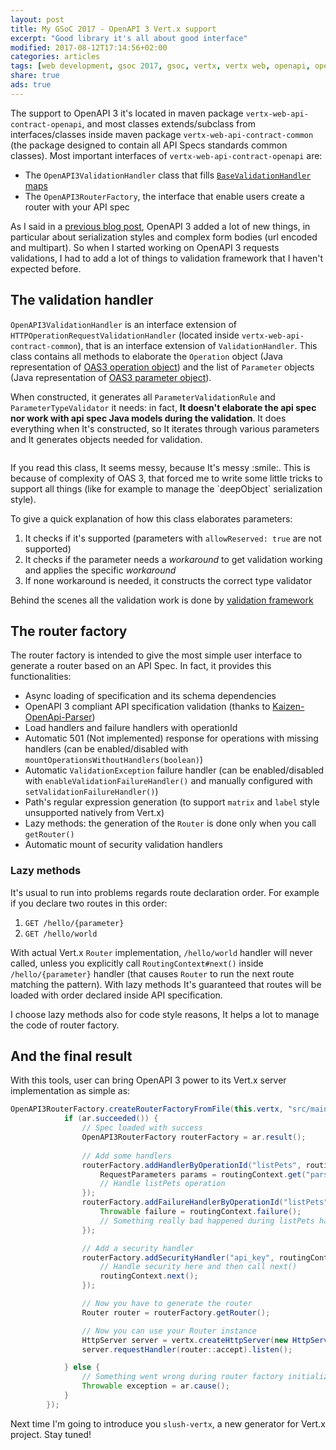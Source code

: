 ```yaml
---
layout: post
title: My GSoC 2017 - OpenAPI 3 Vert.x support
excerpt: "Good library it's all about good interface"
modified: 2017-08-12T17:14:56+02:00
categories: articles
tags: [web development, gsoc 2017, gsoc, vertx, vertx web, openapi, openapi3, router factory, factory]
share: true
ads: true
---
```


The support to OpenAPI 3 it's located in maven package `vertx-web-api-contract-openapi`, and most classes extends/subclass from interfaces/classes inside maven package `vertx-web-api-contract-common` (the package designed to contain all API Specs standards common classes). Most important interfaces of `vertx-web-api-contract-openapi` are:

* The `OpenAPI3ValidationHandler` class that fills [`BaseValidationHandler` maps](https://slinkydeveloper.github.io/articles/My-GSoC-2017-Validation/#structure-of-validation-framework)
* The `OpenAPI3RouterFactory`, the interface that enable users create a router with your API spec

As I said in a [previous blog post](https://slinkydeveloper.github.io/articles/Whats-New-In-OAS3-Parameters/), OpenAPI 3 added a lot of new things, in particular about serialization styles and complex form bodies (url encoded and multipart). So when I started working on OpenAPI 3 requests validations, I had to add a lot of things to validation framework that I haven't expected before.

## The validation handler
`OpenAPI3ValidationHandler` is an interface extension of `HTTPOperationRequestValidationHandler` (located inside `vertx-web-api-contract-common`), that is an interface extension of `ValidationHandler`. This class contains all methods to elaborate the `Operation` object (Java representation of [OAS3 operation object](https://github.com/OAI/OpenAPI-Specification/blob/master/versions/3.0.0.md#operationObject)) and the list of `Parameter` objects (Java representation of [OAS3 parameter object](https://github.com/OAI/OpenAPI-Specification/blob/master/versions/3.0.0.md#parameterObject)).

When constructed, it generates all `ParameterValidationRule` and `ParameterTypeValidator` it needs: in fact, **It doesn't elaborate the api spec nor work with api spec Java models during the validation**. It does everything when It's constructed, so It iterates through various parameters and It generates objects needed for validation.

<p class="image-pull-right">
<img src="{{ site.url }}/images/messy_code_fry.jpg" alt="">
</p>
If you read this class, It seems messy, because It's messy :smile:. This is because of complexity of OAS 3, that forced me to write some little tricks to support all things (like for example to manage the `deepObject` serialization style).

To give a quick explanation of how this class elaborates parameters:

1. It checks if it's supported (parameters with `allowReserved: true` are not supported)
2. It checks if the parameter needs a _workaround_ to get validation working and applies the specific _workaround_
3. If none workaround is needed, it constructs the correct type validator

Behind the scenes all the validation work is done by [validation framework](https://slinkydeveloper.github.io/articles/My-GSoC-2017-Validation/)

## The router factory
The router factory is intended to give the most simple user interface to generate a router based on an API Spec. In fact, it provides this functionalities:

* Async loading of specification and its schema dependencies
* OpenAPI 3 compliant API specification validation (thanks to [Kaizen-OpenApi-Parser](https://github.com/RepreZen/KaiZen-OpenApi-Parser))
* Load handlers and failure handlers with operationId
* Automatic 501 (Not implemented) response for operations with missing handlers (can be enabled/disabled with `mountOperationsWithoutHandlers(boolean)`)
* Automatic `ValidationException` failure handler (can be enabled/disabled with `enableValidationFailureHandler()` and manually configured with `setValidationFailureHandler()`)
* Path's regular expression generation (to support `matrix` and `label` style unsupported natively from Vert.x)
* Lazy methods: the generation of the `Router` is done only when you call `getRouter()`
* Automatic mount of security validation handlers

### Lazy methods
It's usual to run into problems regards route declaration order. For example if you declare two routes in this order:

1. `GET /hello/{parameter}`
2. `GET /hello/world`

With actual Vert.x `Router` implementation, `/hello/world` handler will never called, unless you explicitly call `RoutingContext#next()` inside `/hello/{parameter}` handler (that causes `Router` to run the next route matching the pattern). With lazy methods It's guaranteed that routes will be loaded with order declared inside API specification.

I choose lazy methods also for code style reasons, It helps a lot to manage the code of router factory.

## And the final result
With this tools, user can bring OpenAPI 3 power to its Vert.x server implementation as simple as:

```java
OpenAPI3RouterFactory.createRouterFactoryFromFile(this.vertx, "src/main/resources/petstore.yaml", ar -> {
            if (ar.succeeded()) {
                // Spec loaded with success
                OpenAPI3RouterFactory routerFactory = ar.result();
                
                // Add some handlers
                routerFactory.addHandlerByOperationId("listPets", routingContext -> {
                    RequestParameters params = routingContext.get("parsedParameters");
                    // Handle listPets operation
                });
                routerFactory.addFailureHandlerByOperationId("listPets", routingContext -> {
                    Throwable failure = routingContext.failure();
                    // Something really bad happened during listPets handling
                });

                // Add a security handler
                routerFactory.addSecurityHandler("api_key", routingContext -> {
                    // Handle security here and then call next()
                    routingContext.next();
                });

                // Now you have to generate the router
                Router router = routerFactory.getRouter();

                // Now you can use your Router instance
                HttpServer server = vertx.createHttpServer(new HttpServerOptions().setPort(8080).setHost("localhost"));
                server.requestHandler(router::accept).listen();

            } else {
                // Something went wrong during router factory initialization
                Throwable exception = ar.cause();
            }
        });
```

Next time I'm going to introduce you `slush-vertx`, a new generator for Vert.x project. Stay tuned!
